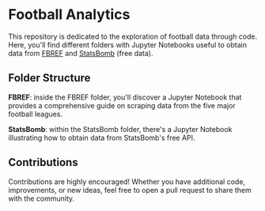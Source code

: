 # Football Analytics
This repository is dedicated to the exploration of football data through code. Here, you'll find different folders with Jupyter Notebooks useful to obtain data from [FBREF](https://fbref.com/en/) and [StatsBomb](https://statsbomb.com/es/) (free data).

## Folder Structure

**FBREF**: inside the FBREF folder, you'll discover a Jupyter Notebook that provides a comprehensive guide on scraping data from the five major football leagues.

**StatsBomb**: within the StatsBomb folder, there's a Jupyter Notebook illustrating how to obtain data from StatsBomb's free API.

## Contributions
Contributions are highly encouraged! Whether you have additional code, improvements, or new ideas, feel free to open a pull request to share them with the community.
